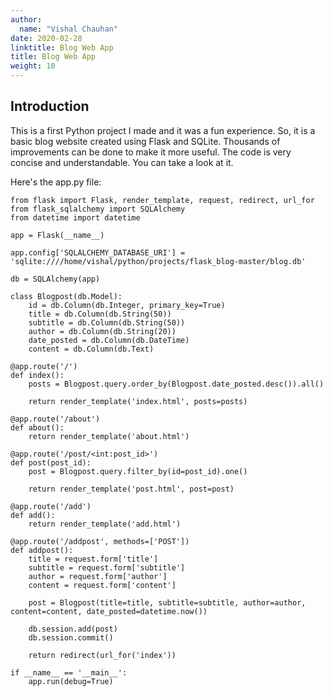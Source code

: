 ```yaml
---
author:
  name: "Vishal Chauhan"
date: 2020-02-28
linktitle: Blog Web App
title: Blog Web App
weight: 10
---
```



## Introduction
This is a first Python project I made and it was a fun experience. So, it is a basic blog website created using Flask and SQLite. Thousands of improvements can be done to make it more useful. The code is very concise and understandable. You can take a look at it.


Here's the app.py file:

```
from flask import Flask, render_template, request, redirect, url_for
from flask_sqlalchemy import SQLAlchemy 
from datetime import datetime

app = Flask(__name__)

app.config['SQLALCHEMY_DATABASE_URI'] = 'sqlite:////home/vishal/python/projects/flask_blog-master/blog.db'

db = SQLAlchemy(app)

class Blogpost(db.Model):
    id = db.Column(db.Integer, primary_key=True)
    title = db.Column(db.String(50))
    subtitle = db.Column(db.String(50))
    author = db.Column(db.String(20))
    date_posted = db.Column(db.DateTime)
    content = db.Column(db.Text)

@app.route('/')
def index():
    posts = Blogpost.query.order_by(Blogpost.date_posted.desc()).all()

    return render_template('index.html', posts=posts)

@app.route('/about')
def about():
    return render_template('about.html')

@app.route('/post/<int:post_id>')
def post(post_id):
    post = Blogpost.query.filter_by(id=post_id).one()

    return render_template('post.html', post=post)

@app.route('/add')
def add():
    return render_template('add.html')

@app.route('/addpost', methods=['POST'])
def addpost():
    title = request.form['title']
    subtitle = request.form['subtitle']
    author = request.form['author']
    content = request.form['content']

    post = Blogpost(title=title, subtitle=subtitle, author=author, content=content, date_posted=datetime.now())

    db.session.add(post)
    db.session.commit()

    return redirect(url_for('index'))

if __name__ == '__main__':
    app.run(debug=True)
```


